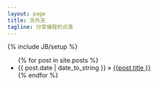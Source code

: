 ```yaml
---
layout: page
title: 天外天
tagline: 分享编程的点滴
---
```

{% include JB/setup %}

<ul class="posts">
{% for post in site.posts %}
    <li><span>{{ post.date | date_to_string }}</span> &raquo; <a href="{{ BASE_PATH }}{{ post.url }}">
        {{post.title }}</a></li>
{% endfor %}
</ul>

